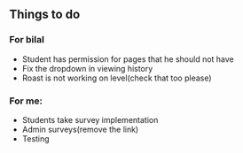

## Things to do
### For bilal

  - Student has permission for pages that he should not have
  - Fix the dropdown in viewing history
  - Roast is not working on level(check that too please)

### For me:
  - Students take survey implementation
  - Admin surveys(remove the link)
  - Testing

